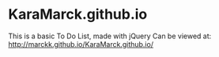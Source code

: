 # KaraMarck.github.io

This is a basic To Do List, made with jQuery
Can be viewed at: http://marckk.github.io/KaraMarck.github.io/
